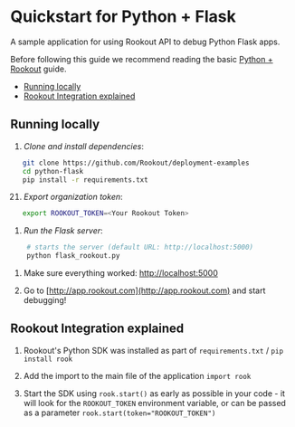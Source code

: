 # Quickstart for Python + Flask

A sample application for using Rookout API to debug Python Flask apps.

Before following this guide we recommend reading the basic [Python + Rookout] guide.

* [Running locally](#running-locally)
* [Rookout Integration explained](#rookout-integration-explained)

## Running locally

1. *Clone and install dependencies*:
 ```bash
    git clone https://github.com/Rookout/deployment-examples
    cd python-flask
    pip install -r requirements.txt
```
21. *Export organization token*:
 ```bash
 	export ROOKOUT_TOKEN=<Your Rookout Token>
```

1. *Run the Flask server*:
```bash
    # starts the server (default URL: http://localhost:5000)
    python flask_rookout.py
```

1. Make sure everything worked: [http://localhost:5000](http://localhost:5000)

1. Go to [http://app.rookout.com](http://app.rookout.com) and start debugging! 


## Rookout Integration explained

1. Rookout's Python SDK was installed as part of `requirements.txt` / `pip install rook`

1. Add the import to the main file of the application `import rook`

1. Start the SDK using `rook.start()` as early as possible in your code - it will look for the `ROOKOUT_TOKEN` environment variable, or can be passed as a parameter `rook.start(token="ROOKOUT_TOKEN")`


[Python + Rookout]: https://docs.rookout.com/docs/sdk-setup.html
